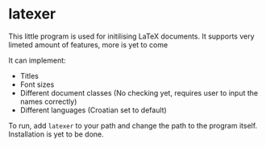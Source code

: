 # latexer

This little program is used for initilising LaTeX documents. It supports very limeted amount of features, more is yet to come

It can implement:
* Titles
* Font sizes
* Different document classes (No checking yet, requires user to input the names correctly)
* Different languages (Croatian set to default)

To run, add `latexer` to your path and change the path to the program itself. Installation is yet to be done.
